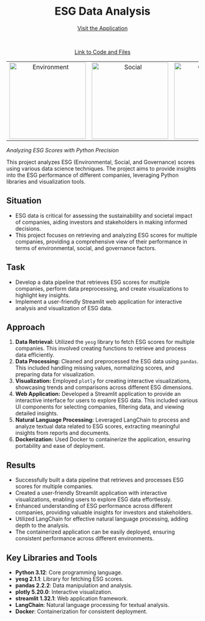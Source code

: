 <h1 align="center">
  ESG Data Analysis
</h1>


<p align="center">
  <a href="https://huggingface.co/spaces/arif97/ESG_Demo">Visit the Application</a>
</p>

<br>

<p align="center">
  <a href="https://huggingface.co/spaces/arif97/ESG_Demo/tree/main">Link to Code and Files</a>
</p>




<table align="center">
  <tr align="center">
    <td><img src="https://huggingface.co/spaces/arif97/ESG_Demo/resolve/main/Images/Environmental.gif" width="200" alt="Environment"></td>
    <td><img src="https://huggingface.co/spaces/arif97/ESG_Demo/resolve/main/Images/Social.gif" width="200" alt="Social"></td>
    <td><img src="https://huggingface.co/spaces/arif97/ESG_Demo/resolve/main/Images/Governance.gif" width="200" alt="Governance"></td>
  </tr>
</table>



_Analyzing ESG Scores with Python Precision_

This project analyzes ESG (Environmental, Social, and Governance) scores using various data science techniques. The project aims to provide insights into the ESG performance of different companies, leveraging Python libraries and visualization tools.

## **Situation**

- ESG data is critical for assessing the sustainability and societal impact of companies, aiding investors and stakeholders in making informed decisions.
- This project focuses on retrieving and analyzing ESG scores for multiple companies, providing a comprehensive view of their performance in terms of environmental, social, and governance factors.

## **Task**

- Develop a data pipeline that retrieves ESG scores for multiple companies, perform data preprocessing, and create visualizations to highlight key insights.
- Implement a user-friendly Streamlit web application for interactive analysis and visualization of ESG data.

## **Approach**

1. **Data Retrieval:** Utilized the `yesg` library to fetch ESG scores for multiple companies. This involved creating functions to retrieve and process data efficiently.
2. **Data Processing:** Cleaned and preprocessed the ESG data using `pandas`. This included handling missing values, normalizing scores, and preparing data for visualization.
3. **Visualization:** Employed `plotly` for creating interactive visualizations, showcasing trends and comparisons across different ESG dimensions.
4. **Web Application:** Developed a Streamlit application to provide an interactive interface for users to explore ESG data. This included various UI components for selecting companies, filtering data, and viewing detailed insights.
5. **Natural Language Processing:** Leveraged LangChain to process and analyze textual data related to ESG scores, extracting meaningful insights from reports and documents.
6. **Dockerization:** Used Docker to containerize the application, ensuring portability and ease of deployment.

## **Results**

- Successfully built a data pipeline that retrieves and processes ESG scores for multiple companies.
- Created a user-friendly Streamlit application with interactive visualizations, enabling users to explore ESG data effortlessly.
- Enhanced understanding of ESG performance across different companies, providing valuable insights for investors and stakeholders.
- Utilized LangChain for effective natural language processing, adding depth to the analysis.
- The containerized application can be easily deployed, ensuring consistent performance across different environments.

## **Key Libraries and Tools**

- **Python 3.12**: Core programming language.
- **yesg 2.1.1**: Library for fetching ESG scores.
- **pandas 2.2.2**: Data manipulation and analysis.
- **plotly 5.20.0**: Interactive visualization.
- **streamlit 1.32.1**: Web application framework.
- **LangChain**: Natural language processing for textual analysis.
- **Docker**: Containerization for consistent deployment.
